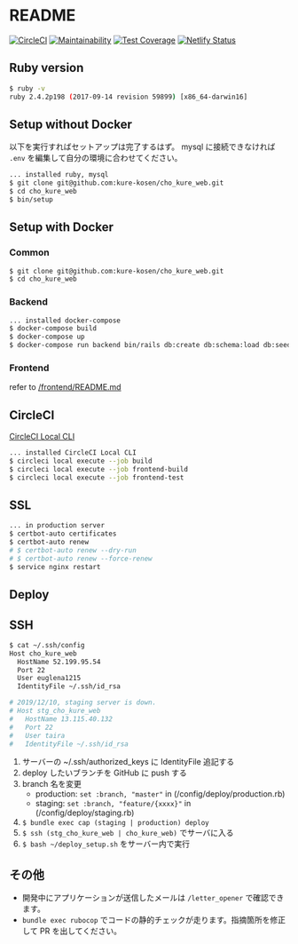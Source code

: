 # README

[![CircleCI](https://circleci.com/gh/kure-kosen/cho_kure_web/tree/feature%2Fdev.svg?style=svg)](https://circleci.com/gh/kure-kosen/cho_kure_web/tree/feature%2Fdev)
[![Maintainability](https://api.codeclimate.com/v1/badges/cef3c1298621fa26dd1c/maintainability)](https://codeclimate.com/github/kure-kosen/cho_kure_web/maintainability)
[![Test Coverage](https://api.codeclimate.com/v1/badges/cef3c1298621fa26dd1c/test_coverage)](https://codeclimate.com/github/kure-kosen/cho_kure_web/test_coverage)
[![Netlify Status](https://api.netlify.com/api/v1/badges/52294771-4cc8-449a-9d67-3016d98b03b0/deploy-status)](https://app.netlify.com/sites/cho-kure-web-storybook/deploys)

## Ruby version

```bash
$ ruby -v
ruby 2.4.2p198 (2017-09-14 revision 59899) [x86_64-darwin16]
```

## Setup without Docker

以下を実行すればセットアップは完了するはず。
mysql に接続できなければ `.env` を編集して自分の環境に合わせてください。

```bash
... installed ruby, mysql
$ git clone git@github.com:kure-kosen/cho_kure_web.git
$ cd cho_kure_web
$ bin/setup
```

## Setup with Docker

### Common

```bash
$ git clone git@github.com:kure-kosen/cho_kure_web.git
$ cd cho_kure_web
```

### Backend

```bash
... installed docker-compose
$ docker-compose build
$ docker-compose up
$ docker-compose run backend bin/rails db:create db:schema:load db:seed_fu
```

### Frontend

refer to [/frontend/README.md](/frontend/README.md)

## CircleCI

[CircleCI Local CLI](https://circleci.com/docs/2.0/local-cli/#quick-installation)

```bash
... installed CircleCI Local CLI
$ circleci local execute --job build
$ circleci local execute --job frontend-build
$ circleci local execute --job frontend-test
```

## SSL

```bash
... in production server
$ certbot-auto certificates
$ certbot-auto renew
# $ certbot-auto renew --dry-run
# $ certbot-auto renew --force-renew
$ service nginx restart
```

## Deploy

## SSH

```bash
$ cat ~/.ssh/config
Host cho_kure_web
  HostName 52.199.95.54
  Port 22
  User euglena1215
  IdentityFile ~/.ssh/id_rsa

# 2019/12/10, staging server is down.
# Host stg_cho_kure_web
#   HostName 13.115.40.132
#   Port 22
#   User taira
#   IdentityFile ~/.ssh/id_rsa
```

1. サーバーの ~/.ssh/authorized_keys に IdentityFile 追記する
1. deploy したいブランチを GitHub に push する
1. branch 名を変更
   - production: `set :branch, "master"` in (/config/deploy/production.rb)
   - staging: `set :branch, "feature/{xxxx}"` in (/config/deploy/staging.rb)
1. `$ bundle exec cap (staging | production) deploy`
1. `$ ssh (stg_cho_kure_web | cho_kure_web)` でサーバに入る
1. `$ bash ~/deploy_setup.sh` をサーバー内で実行

## その他

- 開発中にアプリケーションが送信したメールは `/letter_opener` で確認できます。
- `bundle exec rubocop` でコードの静的チェックが走ります。指摘箇所を修正して PR を出してください。
